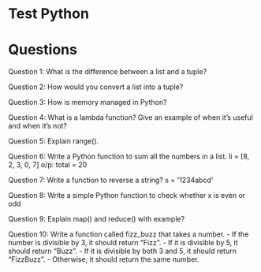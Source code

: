 # Test Python
# Questions

Question 1: What is the difference between a list and a tuple?


Question 2: How would you convert a list into a tuple?


Question 3: How is memory managed in Python?


Question 4: What is a lambda function? Give an example of when it’s useful and when it’s not?


Question 5: Explain range().


Question 6: Write a Python function to sum all the numbers in a list.
             li = [8, 2, 3, 0, 7]
             o/p: total = 20
             


Question 7: Write a function to reverse a string?
            s = '1234abcd'


Question 8: Write a simple Python function to check whether x is even or odd


Question 9: Explain map() and reduce() with example?



Question 10: Write a function called fizz_buzz that takes a number.
            - If the number is divisible by 3, it should return “Fizz”.
            - If it is divisible by 5, it should return “Buzz”.
            - If it is divisible by both 3 and 5, it should return “FizzBuzz”.
            - Otherwise, it should return the same number.

